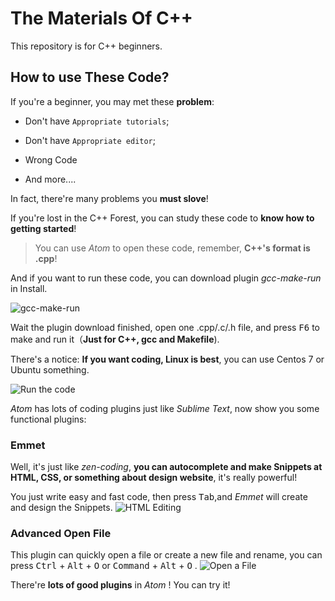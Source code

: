 # The Materials Of C++
This repository is for C++ beginners.

## How to use These Code?
If you're a beginner, you may met these **problem**:

- Don't have `Appropriate tutorials`;

- Don't have `Appropriate editor`;

- Wrong Code

- And more....

In fact, there're many problems you **must slove**!

If you're lost in the C++ Forest, you can study these code to **know how to getting started**!

> You can use *Atom*  to open these code, remember, **C++'s format is .cpp**!

And if you want to run these code, you can download plugin *gcc-make-run* in Install.

![gcc-make-run](https://i.loli.net/2019/03/02/5c79dbede7a45.png)

Wait the plugin download finished, open one .cpp/.c/.h file, and press <kbd>F6</kbd> to make and run it（**Just for C++, gcc and Makefile**).

There's a notice: **If you want coding, Linux is best**, you can use Centos 7 or Ubuntu something.

![Run the code](https://i.loli.net/2019/03/02/5c79dd4ad6d1e.png)

*Atom* has lots of coding plugins just like *Sublime Text*, now show you some functional plugins:

### Emmet
Well, it's just like *zen-coding*, **you can autocomplete and make Snippets at HTML, CSS, or something about design website**, it's really powerful!

You just write easy and fast code, then press <kbd>Tab</kbd>,and *Emmet* will create and design the Snippets.
![HTML Editing](https://i.loli.net/2019/03/02/5c7a18d2e889a.png)

### Advanced Open File
This plugin can quickly open a file or create a new file and rename, you can press <kbd>Ctrl</kbd> + <kbd>Alt</kbd> + <kbd>O</kbd> or <kbd>Command</kbd> + <kbd>Alt</kbd> + <kbd>O</kbd> .
![Open a File](https://i.loli.net/2019/03/02/5c7a1ac2a304f.png)

There're **lots of good plugins** in *Atom* ! You can try it!
